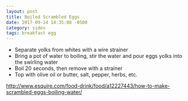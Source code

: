 ```yaml
---
layout: post
title: Boiled Scrambled Eggs
date: 2017-09-14 14:35:08 -0500
category: sides
tags: breakfast egg
---
```


  * Separate yolks from whites with a wire strainer
  * Bring a pot of water to boiling, stir the water and pour eggs yolks into the swirling water
  * Boil 20 seconds, then remove with a strainer
  * Top with olive oil or butter, salt, pepper, herbs, etc.

http://www.esquire.com/food-drink/food/a12227443/how-to-make-scrambled-eggs-boiling-water/  
